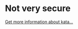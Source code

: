 Not very secure
=
[Get more information about kata...](https://www.codewars.com//kata/526dbd6c8c0eb53254000110)